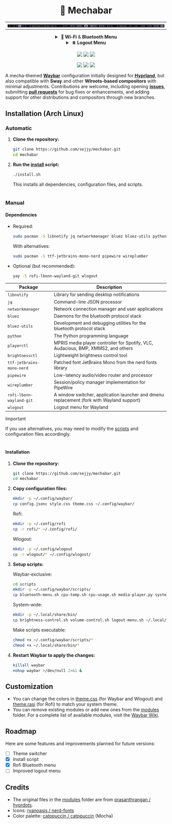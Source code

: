 <div align="center">
  <h1>🤖 Mechabar</h1>

  <table>
    <tr>
      <td><img src="assets/v1.0.0.png" alt="Preview 1" /></td>
    </tr>
  </table>

  <details>
    <summary><strong>&nbsp;🛜 Wi-Fi</strong> &amp; <strong>Bluetooth Menu</strong></summary>
    <br />
    <table>
      <tr>
        <td><img src="assets/wifi.png" alt="Wi-Fi Menu" /></td>
      </tr>
      <tr>
        <td><img src="assets/bluetooth.png" alt="Bluetooth Menu" /></td>
      </tr>
      <tr>
        <td><img src="assets/tui.png" alt="NMTUI and BlueTUI" /></td>
      </tr>
    </table>
  </details>

  <details>
    <summary><strong>&nbsp;⏸️ Logout Menu</strong></summary>
    <br />
    <table>
      <tr>
        <td><img src="assets/logout-1.png" alt="Logout Menu 1" /></td>
      </tr>
      <tr>
        <td><img src="assets/logout-2.png" alt="Logout Menu 2" /></td>
      </tr>
    </table>
  </details>

<a href="https://github.com/sejjy/mechabar/stargazers#gh-dark-mode-only"
    ><img
      src="https://img.shields.io/github/stars/sejjy/mechabar?colorA=1e1e2e&colorB=f9e2af&style=for-the-badge"
  /></a>
<a href="https://github.com/sejjy/mechabar/commits#gh-dark-mode-only"
    ><img
      src="https://img.shields.io/github/last-commit/sejjy/mechabar?colorA=1e1e2e&colorB=a6e3a1&style=for-the-badge"
  /></a>
<a href="https://github.com/sejjy/mechabar/contributors#gh-dark-mode-only"
    ><img
      src="https://img.shields.io/github/contributors/sejjy/mechabar?colorA=1e1e2e&colorB=b4befe&style=for-the-badge"
  /></a>

<a href="https://github.com/sejjy/mechabar/stargazers#gh-light-mode-only"
    ><img
      src="https://img.shields.io/github/stars/sejjy/mechabar?colorA=cdd6f4&colorB=f9e2af&style=for-the-badge"
  /></a>
<a href="https://github.com/sejjy/mechabar/commits#gh-light-mode-only"
    ><img
      src="https://img.shields.io/github/last-commit/sejjy/mechabar?colorA=cdd6f4&colorB=a6e3a1&style=for-the-badge"
  /></a>
<a href="https://github.com/sejjy/mechabar/contributors#gh-light-mode-only"
    ><img
      src="https://img.shields.io/github/contributors/sejjy/mechabar?colorA=cdd6f4&colorB=b4befe&style=for-the-badge"
  /></a>

</div>

A mecha-themed **[Waybar](https://github.com/Alexays/Waybar)** configuration initially designed for **[Hyprland](https://github.com/hyprwm/Hyprland)**, but also compatible with **Sway** and other **Wlroots-based compositors** with minimal adjustments. Contributions are welcome, including opening **[issues](https://github.com/sejjy/mechabar/issues)**, submitting **[pull requests](https://github.com/sejjy/mechabar/pulls)** for bug fixes or enhancements, and adding support for other distributions and compositors through new branches.

## Installation (Arch Linux)

### Automatic

1. **Clone the repository:**

   ```bash
   git clone https://github.com/sejjy/mechabar.git
   cd mechabar
   ```

2. **Run the [install](/install.sh) script:**

   ```bash
   ./install.sh
   ```

   This installs all dependencies, configuration files, and scripts.

#

### Manual

#### Dependencies

- Required:

  ```bash
  sudo pacman -S libnotify jq networkmanager bluez bluez-utils python playerctl brightnessctl
  ```

  With alternatives:

  ```bash
  sudo pacman -S ttf-jetbrains-mono-nerd pipewire wireplumber
  ```

- Optional (but recommended):

  ```bash
  yay -S rofi-lbonn-wayland-git wlogout
  ```

| Package                   | Description                                                                               |
| ------------------------- | ----------------------------------------------------------------------------------------- |
| `libnotify`               | Library for sending desktop notifications                                                 |
| `jq`                      | Command-line JSON processor                                                               |
| `networkmanager`          | Network connection manager and user applications                                          |
| `bluez`                   | Daemons for the bluetooth protocol stack                                                  |
| `bluez-utils`             | Development and debugging utilities for the bluetooth protocol stack                      |
| `python`                  | The Python programming language                                                           |
| `playerctl`               | MPRIS media player controller for Spotify, VLC, Audacious, BMP, XMMS2, and others         |
| `brightnessctl`           | Lightweight brightness control tool                                                       |
| `ttf-jetbrains-mono-nerd` | Patched font JetBrains Mono from the nerd fonts library                                   |
| `pipewire`                | Low-latency audio/video router and processor                                              |
| `wireplumber`             | Session/policy manager implementation for PipeWire                                        |
| `rofi-lbonn-wayland-git`  | A window switcher, application launcher and dmenu replacement (fork with Wayland support) |
| `wlogout`                 | Logout menu for Wayland                                                                   |

> [!IMPORTANT]
> If you use alternatives, you may need to modify the [scripts](/scripts/) and configuration files accordingly.

#

#### Installation

1. **Clone the repository:**

   ```bash
   git clone https://github.com/sejjy/mechabar.git
   cd mechabar
   ```

2. **Copy configuration files:**

   ```bash
   mkdir -p ~/.config/waybar/
   cp config.jsonc style.css theme.css ~/.config/waybar/
   ```

   Rofi:

   ```bash
   mkdir -p ~/.config/rofi
   cp -r rofi/* ~/.config/rofi/
   ```

   Wlogout:

   ```bash
   mkdir -p ~/.config/wlogout
   cp -r wlogout/* ~/.config/wlogout/
   ```

3. **Setup scripts:**

   Waybar-exclusive:

   ```bash
   cd scripts
   mkdir -p ~/.config/waybar/scripts/
   cp bluetooth-menu.sh cpu-temp.sh cpu-usage.sh media-player.py system-update.sh wifi-menu.sh wifi-status.sh ~/.config/waybar/scripts/
   ```

   System-wide:

   ```bash
   mkdir -p ~/.local/share/bin/
   cp brightness-control.sh volume-control.sh logout-menu.sh ~/.local/share/bin/
   ```

   Make scripts executable:

   ```bash
   chmod +x ~/.config/waybar/scripts/*
   chmod +x ~/.local/share/bin/*
   ```

4. **Restart Waybar to apply the changes:**

   ```bash
   killall waybar
   nohup waybar >/dev/null 2>&1 &
   ```

## Customization

- You can change the colors in [theme.css](/theme.css) (for Waybar and Wlogout) and [theme.rasi](/rofi/theme.rasi) (for Rofi) to match your system theme.
- You can remove existing modules or add new ones from the [modules](/modules/) folder. For a complete list of available modules, visit the [Waybar Wiki](https://github.com/Alexays/Waybar/wiki).

## Roadmap

Here are some features and improvements planned for future versions:

- [ ] Theme switcher
- [x] Install script
- [x] Rofi Bluetooth menu
- [ ] Improved logout menu

## Credits

- The original files in the [modules](/modules/) folder are from [prasanthrangan / hyprdots](https://github.com/prasanthrangan/hyprdots).
- Icons: [ryanoasis / nerd-fonts](https://github.com/ryanoasis/nerd-fonts)
- Color palette: [catppuccin / catppuccin](https://github.com/catppuccin/catppuccin) (Mocha)
